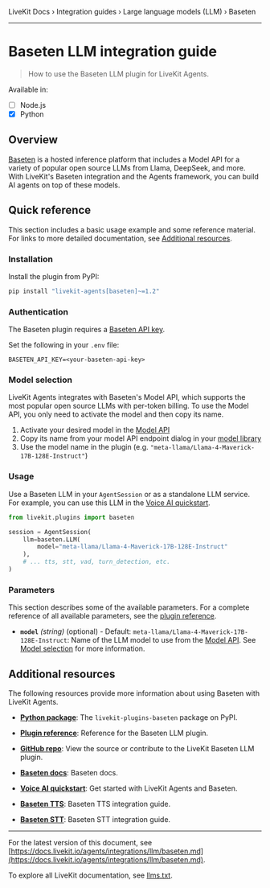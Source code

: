 LiveKit Docs › Integration guides › Large language models (LLM) › Baseten

---

# Baseten LLM integration guide

> How to use the Baseten LLM plugin for LiveKit Agents.

Available in:
- [ ] Node.js
- [x] Python

## Overview

[Baseten](https://www.baseten.co/) is a hosted inference platform that includes a Model API for a variety of popular open source LLMs from Llama, DeepSeek, and more. With LiveKit's Baseten integration and the Agents framework, you can build AI agents on top of these models.

## Quick reference

This section includes a basic usage example and some reference material. For links to more detailed documentation, see [Additional resources](#additional-resources).

### Installation

Install the plugin from PyPI:

```bash
pip install "livekit-agents[baseten]~=1.2"

```

### Authentication

The Baseten plugin requires a [Baseten API key](https://app.baseten.co/settings/api-keys).

Set the following in your `.env` file:

```shell
BASETEN_API_KEY=<your-baseten-api-key>

```

### Model selection

LiveKit Agents integrates with Baseten's Model API, which supports the most popular open source LLMs with per-token billing. To use the Model API, you only need to activate the model and then copy its name.

1. Activate your desired model in the [Model API](https://app.baseten.co/model-apis/create)
2. Copy its name from your model API endpoint dialog in your [model library](https://app.baseten.co/model-apis)
3. Use the model name in the plugin (e.g. `"meta-llama/Llama-4-Maverick-17B-128E-Instruct"`)

### Usage

Use a Baseten LLM in your `AgentSession` or as a standalone LLM service. For example, you can use this LLM in the [Voice AI quickstart](https://docs.livekit.io/agents/start/voice-ai.md).

```python
from livekit.plugins import baseten

session = AgentSession(
    llm=baseten.LLM(
        model="meta-llama/Llama-4-Maverick-17B-128E-Instruct"
    ),
    # ... tts, stt, vad, turn_detection, etc.
)

```

### Parameters

This section describes some of the available parameters. For a complete reference of all available parameters, see the [plugin reference](https://docs.livekit.io/python/v1/livekit/plugins/groq/services.html.md#livekit.plugins.groq.services.LLM).

- **`model`** _(string)_ (optional) - Default: `meta-llama/Llama-4-Maverick-17B-128E-Instruct`: Name of the LLM model to use from the [Model API](https://www.baseten.co/model-apis). See [Model selection](#model-selection) for more information.

## Additional resources

The following resources provide more information about using Baseten with LiveKit Agents.

- **[Python package](https://pypi.org/project/livekit-plugins-baseten/)**: The `livekit-plugins-baseten` package on PyPI.

- **[Plugin reference](https://docs.livekit.io/reference/python/v1/livekit/plugins/baseten/index.html.md#livekit.plugins.baseten.LLM)**: Reference for the Baseten LLM plugin.

- **[GitHub repo](https://github.com/livekit/agents/tree/main/livekit-plugins/livekit-plugins-baseten)**: View the source or contribute to the LiveKit Baseten LLM plugin.

- **[Baseten docs](https://docs.baseten.co/)**: Baseten docs.

- **[Voice AI quickstart](https://docs.livekit.io/agents/start/voice-ai.md)**: Get started with LiveKit Agents and Baseten.

- **[Baseten TTS](https://docs.livekit.io/agents/integrations/tts/baseten.md)**: Baseten TTS integration guide.

- **[Baseten STT](https://docs.livekit.io/agents/integrations/stt/baseten.md)**: Baseten STT integration guide.

---


For the latest version of this document, see [https://docs.livekit.io/agents/integrations/llm/baseten.md](https://docs.livekit.io/agents/integrations/llm/baseten.md).

To explore all LiveKit documentation, see [llms.txt](https://docs.livekit.io/llms.txt).